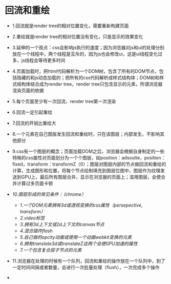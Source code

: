 # 回流和重绘
- 1.回流就是render tree的相对位置变化，需要重新构建页面
- 2.重绘就是render tree的相对位置没有变化，只是显示的效果变化
- 3.延伸的一个观点：css会影响js执行的速度；因为浏览器对js和ui的处理分别放在一个线程中，两个线程是互斥的，因为js也会修改ui，这是ui线程变化过多，js线程会等待更多时间
- 4.页面加载时，把html代码解析为一个DOM树，包含了所有的DOM节点，包括隐藏的和js动态加载的；把所有的css代码解析成样式结构体；DOM树和样式结构体结合成为render tree，render tree只包含显示的元素，所谓浏览器渲染页面的依据
- 5.每个页面至少有一次回流，render tree第一次渲染
- 6.回流一定引起重绘
- 7.回流的开销比重绘大
- 8.一个元素在自己图层发生回流和重绘时，只在该图层；内部发生，不影响其他部分
- 9.css有一个图层的概念；页面加载DOM之后，浏览器会根据自身制定的一些特殊的css属性对页面划分为一个个图层，如position：adsoulte，position：fixed，transform：transformZ（0）；图层对图层内部的节点做回流和重绘的计算，生成图形和位置，将每个节点绘制填充到图层位图中，图层作为纹理发送到GPU上，最后所有图层合并，显示在浏览器的页面上；滥用图层，会使合并计算过多页面卡顿
- *10.图层形成的常见条件：（chrome）*
   - *1.一个DOM元素拥有3d或透视变换的css属性（persepective, transform）*
   - *2.video标签*
   - *3.拥有3d上下文或2d上下文的canvas节点*
   - *4.混合插件flash*
   - *5.自己做的opcity动画或使用一个动画webkit变换的元素*
   - *6.拥有translate3d或translateZ这两个会使GPU加速的属性*
   - *7.一个包含复合层子节点的元素*
   
- 11.浏览器在处理的时候有一个队列，回流和重绘的操作放在一个队列中，到了一定时间间隔或者数量，会进行一次批量处理（flush），一次完成多个操作
-
